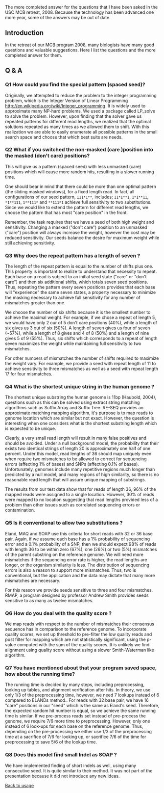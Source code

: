The more completed answer for the questions that I have been asked in the USC MCB retreat, 2008. Because the technology has been advanced one more year, some of the answers may be out of date.
## Introduction ##
In the retreat of our MCB program 2008, many biologists have many good questions and valuable suggestions. Here I list the questions and the more completed answer for them.

## Q & A ##
### Q1 How could you find the special pattern (spaced seed)? ###
Originally, we attempted to reduce the problem to the integer programming problem, which is the Integer Version of Linear Programming http://en.wikipedia.org/wiki/Integer_programming. It is widely used to approximate many NP-hard problems. We used a package called LP\_solve to solve the problem. However, upon finding that the solver gave us repeated patterns for different read lengths, we realized that the optimal solutions repeated as many times as we allowed them to shift.  With this realization we are able to easily enumerate all possible patterns in the small search space and choose that which best suits are needs.
### Q2 What if you switched the non-masked (care )position into the masked (don't care) positions? ###

This will give us a pattern (spaced seed) with less unmasked (care) positions which will cause more random hits, resulting in a slower running time.

One should bear in mind that there could be more than one optimal pattern (the sliding masked windows), for a fixed length read. In fact, all configurations of our seed pattern, `111*1**`, includes; `11*1**1`, `1*1**11`, `*1**111`, `1**111*` and `**111*1` achieve full sensitivity to two substitutions. Since we would like to extend the pattern for different read lengths, we choose the pattern that has most "care position" in the front.

Remember, the task requires that we have a seed of both high weight and sensitivity. Changing a masked ("don't care") position to an unmasked ("care") position will always increase the weight, however the cost may be reduced sensitivity.  Our seeds balance the desire for maximum weight while still achieving sensitivity.

### Q3 Why does the repeat pattern has a length of seven ? ###
The length of the repeat pattern is equal to the number of shifts plus one.  This property is important to realize to understand that necessity to repeat. Each base on a read is subject to an initial seed state ("care" or "don't care") and then six additional shifts, which totals seven seed positions.  Thus, repeating the pattern every seven positions provides that each base will "experience" the same seven states, a property necessary to minimize the masking necessary to achieve full sensitivity for any number of mismatches greater than one.

We choose the number of six shifts because it is the smallest number to achieve the maximal weight.  For example, if we chose a repeat of length 5, we would have only 2 our of 5 don't care positions (40%), while a length of six gives us 3 out of six (50%).  A length of seven gives us four of seven (~57%), while a length of 8 gives and 4 of 8 (50%) and a length of nine gives 5 of 9 (55%).   Thus, six shifts which corresponds to a repeat of length seven maximizes the weight while maintaining full sensitivity to two mismatches.

For other numbers of mismatches the number of shifts required to maximize the weight vary.  For example, we provide a seed with repeat length of 11 to achieve sensitivity to three mismatches as well as a seed with repeat length 17 for four mismatches.


### Q4 What is the shortest unique string in the human genome ? ###

The shortest unique substring the human genome is 11bp (Haubold, 2004), questions such as this can be solved using extract string matching algorithms such as Suffix Array and Suffix Tree.  RE-SEQ provides an approximate matching mapping algorithm, it's purpose is to map reads to genome location which are similar but not exact.  However, the question is interesting when one considers what is the shortest substring length which is expected to be unique.

Clearly, a very small read length will result in many false positives and should be avoided.  Under a null background model, the probability that their exists two identical strings of length 20 is approximately one half of one percent. Under this model, read lengths of 36 should map uniquely even when require two mismatches to be allowed to correct for sequencing errors (affecting 1% of bases) and SNPs (affecting 0.1% of bases).
Unfortunately,  genomes include many repetitive regions much longer than predicted by a null model, and many regions of high similarity, so there is no reasonable read length that will assure unique mapping of substrings.

The results from our test data show that for reads of length 36, 96% of the mapped reads were assigned to a single location.  However, 30% of reads were mapped to no location suggesting that read lengths provided less of a problem than other issues such as correlated sequencing errors or contamination.


### Q5 Is it conventional to allow two substitutions ? ###
Eland, MAQ and SOAP use this criteria for short reads with 32 or 36 base pair. Again, if we assume each base has a 1% probability of sequencing error and a 0.1% probability of a SNP, then we should expect 98% of reads with length 36 to be within zero (67%), one (26%) or two (5%) mismatches of the parent substring on the reference genome.  We will need more mismatches if the sequencing error rate is higher, the read lengths are longer, or the organism similarity is less. The distribution of sequencing errors is also a reason to support more mismatches.  Thus, two is conventional, but the application and the data may dictate that many more mismatches are necessary.

For this reason we provide seeds sensitive to three and four mismatches.  RMAP, a program designed by professor Andrew Smith provides seeds sensitive to as many as twelve mismatches.

### Q6 How do you deal with the quality score ? ###
We map reads with respect to the number of mismatches their consensus sequence has in comparison to the reference genome. To incorporate quality scores, we set up threshold to pre-filter the low quality reads and post filter for mapping which are not statistically significant, using the p-value computed with the sum of the quality scores. It is unlikely we find alignment using quality score without using a slower Smith-Waterman like algorithm.

### Q7 You have mentioned about that your program saved space, how about the running time? ###
The running time is decided by many steps, including preprocessing, looking up tables, and alignment verification after hits. In theory, we use only 1/3 of the preprocessing time, however, we need 7 lookups instead of 6 compared to ELANDs method.. For reads with 32 base pair, we have 16 "care" positions in our "seed" which is the same as Eland's seed. Therefore, the expected random hit number is equal, so we achieve the same running time is similar.
If we pre-process reads set instead of pre-process the genome, we require 7/6 more time to preprocessing. However, only one instead of 6 look-ups for each base on the reference genome.  Thus, depending on the pre-processing we either use 1/3 of the preprocessing time at a sacrifice of 7/6 for looking up, or sacrifice 7/6 of the time for preprocessing to save 5/6 of the lookup time.

### Q8 Does this model find small Indel as SOAP ? ###
We have implemented finding of short indels as well, using many consecutive seed. It is quite similar to their method. It was not part of the presentation because it did not introduce any new ideas.

[Back to usage](http://code.google.com/p/perm/wiki/Usage)